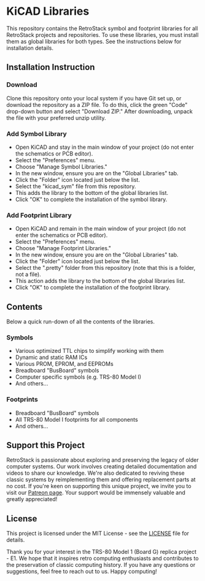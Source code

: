 # KiCAD Libraries

This repository contains the RetroStack symbol and footprint libraries for all RetroStack projects and repositories. To use these libraries, you must install them as global libraries for both types. See the instructions below for installation details.

## Installation Instruction

### Download

Clone this repository onto your local system if you have Git set up, or download the repository as a ZIP file. To do this, click the green "Code" drop-down button and select "Download ZIP." After downloading, unpack the file with your preferred unzip utility.

### Add Symbol Library

- Open KiCAD and stay in the main window of your project (do not enter the schematics or PCB editor).
- Select the "Preferences" menu.
- Choose "Manage Symbol Libraries."
- In the new window, ensure you are on the "Global Libraries" tab.
- Click the "Folder" icon located just below the list.
- Select the "kicad_sym" file from this repository.
- This adds the library to the bottom of the global libraries list.
- Click "OK" to complete the installation of the symbol library.

### Add Footprint Library 

- Open KiCAD and remain in the main window of your project (do not enter the schematics or PCB editor).
- Select the "Preferences" menu.
- Choose "Manage Footprint Libraries."
- In the new window, ensure you are on the "Global Libraries" tab.
- Click the "Folder" icon located just below the list.
- Select the ".pretty" folder from this repository (note that this is a folder, not a file).
- This action adds the library to the bottom of the global libraries list.
- Click "OK" to complete the installation of the footprint library.

## Contents

Below a quick run-down of all the contents of the libraries.

### Symbols

- Various optimized TTL chips to simplify working with them
- Dynamic and static RAM ICs
- Various PROM, EPROM, and EEPROMs
- Breadboard "BusBoard" symbols
- Computer specific symbols (e.g. TRS-80 Model I)
- And others...

### Footprints

- Breadboard "BusBoard" symbols
- All TRS-80 Model I footprints for all components
- And others...

## Support this Project

RetroStack is passionate about exploring and preserving the legacy of older computer systems. Our work involves creating detailed documentation and videos to share our knowledge. We're also dedicated to reviving these classic systems by reimplementing them and offering replacement parts at no cost. If you're keen on supporting this unique project, we invite you to visit our [Patreon page](https://www.patreon.com/RetroStack). Your support would be immensely valuable and greatly appreciated!

## License

This project is licensed under the MIT License - see the [LICENSE](LICENSE) file for details.

Thank you for your interest in the TRS-80 Model 1 (Board G) replica project - E1. We hope that it inspires retro computing enthusiasts and contributes to the preservation of classic computing history. If you have any questions or suggestions, feel free to reach out to us. Happy computing!
